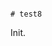                                                                                                                                                                                                                                                                                                                                                                                                                                                                                                                              # test8

Init.
